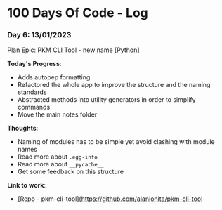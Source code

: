 # 100 Days Of Code - Log

### Day 6: 13/01/2023

Plan Epic: PKM CLI Tool - new name [Python]

**Today's Progress**:
- Adds autopep formatting
- Refactored the whole app to improve the structure and the naming standards
- Abstracted methods into utility generators in order to simplify commands
- Move the main notes folder

**Thoughts**: 
- Naming of modules has to be simple yet avoid clashing with module names
- Read more about `.egg-info`
- Read more about `__pycache__`
- Get some feedback on this structure

**Link to work**: 
- [Repo - pkm-cli-tool](https://github.com/alanionita/pkm-cli-tool